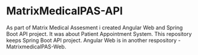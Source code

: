 # MatrixMedicalPAS-API
As part of Matrix Medical Assesment i created Angular Web and Spring Boot API project. It was about Patient Appointment System. 
This repository keeps Spring Boot API project. Angular Web is in another respository - MatrixmedicalPAS-Web.
